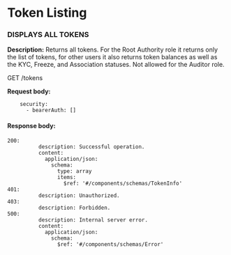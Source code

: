 # Token Listing

### DISPLAYS ALL TOKENS

**Description:** Returns all tokens. For the Root Authority role it returns only the list of tokens, for other users it also returns token balances as well as the KYC, Freeze, and Association statuses. Not allowed for the Auditor role.

GET  /tokens

**Request body:**

```
    security:
      - bearerAuth: []
```

#### Response body:

```
200:
          description: Successful operation.
          content:
            application/json:
              schema:
                type: array
                items:
                  $ref: '#/components/schemas/TokenInfo'
401:
          description: Unauthorized.
403:
          description: Forbidden.
500:
          description: Internal server error.
          content:
            application/json:
              schema:
                $ref: '#/components/schemas/Error'
```
